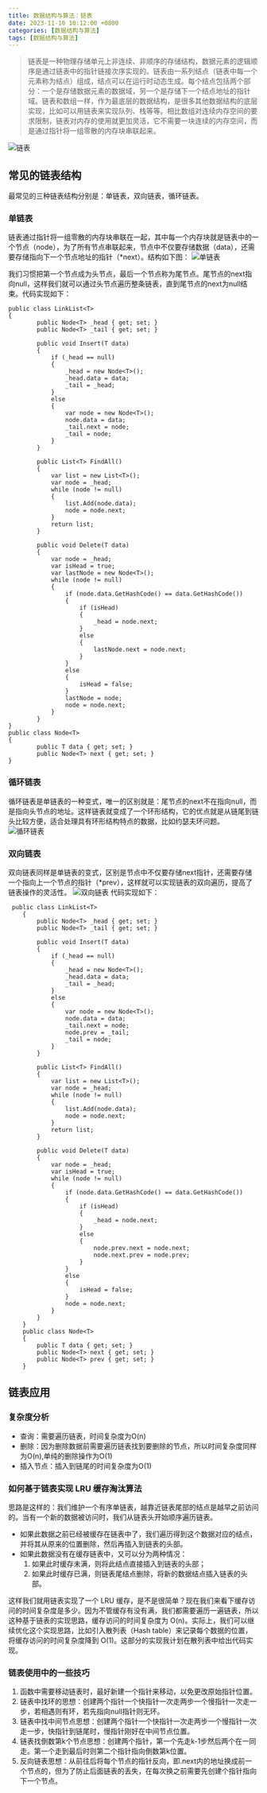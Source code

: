 ```yaml
---
title: 数据结构与算法：链表
date: 2023-11-10 10:12:00 +0800
categories: [数据结构与算法]
tags: [数据结构与算法]
---
```


> 链表是一种物理存储单元上非连续、非顺序的存储结构，数据元素的逻辑顺序是通过链表中的指针链接次序实现的。链表由一系列结点（链表中每一个元素称为结点）组成，结点可以在运行时动态生成。每个结点包括两个部分：一个是存储数据元素的数据域，另一个是存储下一个结点地址的指针域。链表和数组一样，作为最底层的数据结构，是很多其他数据结构的底层实现，比如可以用链表来实现队列、栈等等。相比数组对连续内存空间的要求限制，链表对内存的使用就更加灵活，它不需要一块连续的内存空间，而是通过指针将一组零散的内存块串联起来。

![链表](https://s3.bmp.ovh/imgs/2024/02/26/3aaf7b9cdaf645f5.png)

## 常见的链表结构

最常见的三种链表结构分别是：单链表，双向链表，循环链表。

### 单链表

链表通过指针将一组零散的内存块串联在一起，其中每一个内存块就是链表中的一个节点（node），为了所有节点串联起来，节点中不仅要存储数据（data），还需要存储指向下一个节点地址的指针（*next）。结构如下图：
![单链表](https://s3.bmp.ovh/imgs/2024/02/26/12169c32b8242611.png)

我们习惯把第一个节点成为头节点，最后一个节点称为尾节点。尾节点的next指向null，这样我们就可以通过头节点遍历整条链表，直到尾节点的next为null结束。代码实现如下：

```
public class LinkList<T>
{
        public Node<T> _head { get; set; }
        public Node<T> _tail { get; set; }

        public void Insert(T data)
        {
            if (_head == null)
            {
                _head = new Node<T>();
                _head.data = data;
                _tail = _head;
            }
            else
            {
                var node = new Node<T>();
                node.data = data;
                _tail.next = node;
                _tail = node;
            }
        }

        public List<T> FindAll()
        {
            var list = new List<T>();
            var node = _head;
            while (node != null)
            {
                list.Add(node.data);
                node = node.next;
            }
            return list;
        }

        public void Delete(T data)
        {
            var node = _head;
            var isHead = true;
            var lastNode = new Node<T>();
            while (node != null)
            {
                if (node.data.GetHashCode() == data.GetHashCode())
                {
                    if (isHead)
                    {
                        _head = node.next;
                    }
                    else
                    {
                        lastNode.next = node.next;
                    }
                }
                else
                {
                    isHead = false;
                }
                lastNode = node;
                node = node.next;
            }
        }
}
public class Node<T>
{
        public T data { get; set; }
        public Node<T> next { get; set; }
}
```

### 循环链表

循环链表是单链表的一种变式，唯一的区别就是：尾节点的next不在指向null，而是指向头节点的地址。这样链表就变成了一个环形结构，它的优点就是从链尾到链头比较方便，适合处理具有环形结构特点的数据，比如约瑟夫环问题。
![循环链表](https://s3.bmp.ovh/imgs/2024/02/26/d68c5fe5733fd8de.png)

### 双向链表

双向链表同样是单链表的变式，区别是节点中不仅要存储next指针，还需要存储一个指向上一个节点的指针（*prev），这样就可以实现链表的双向遍历，提高了链表操作的灵活性。
![双向链表](https://s3.bmp.ovh/imgs/2024/02/26/5bc012eff1616998.png)
代码实现如下：

```
 public class LinkList<T>
    {
        public Node<T> _head { get; set; }
        public Node<T> _tail { get; set; }

        public void Insert(T data)
        {
            if (_head == null)
            {
                _head = new Node<T>();
                _head.data = data;
                _tail = _head;
            }
            else
            {
                var node = new Node<T>();
                node.data = data;
                _tail.next = node;
                node.prev = _tail;
                _tail = node;
            }
        }

        public List<T> FindAll()
        {
            var list = new List<T>();
            var node = _head;
            while (node != null)
            {
                list.Add(node.data);
                node = node.next;
            }
            return list;
        }

        public void Delete(T data)
        {
            var node = _head;
            var isHead = true;
            while (node != null)
            {
                if (node.data.GetHashCode() == data.GetHashCode())
                {
                    if (isHead)
                    {
                        _head = node.next;
                    }
                    else
                    {
                        node.prev.next = node.next;
                        node.next.prev = node.prev;
                    }
                }
                else
                {
                    isHead = false;
                }
                node = node.next;
            }
        }
    }
    public class Node<T>
    {
        public T data { get; set; }
        public Node<T> next { get; set; }
        public Node<T> prev { get; set; }
    }
```
## 链表应用

### 复杂度分析

- 查询：需要遍历链表，时间复杂度为O(n)
- 删除：因为删除数据前需要遍历链表找到要删除的节点，所以时间复杂度同样为O(n),单纯的删除操作为O(1)
- 插入节点：插入到链尾的时间复杂度为O(1)

### 如何基于链表实现 LRU 缓存淘汰算法

思路是这样的：我们维护一个有序单链表，越靠近链表尾部的结点是越早之前访问的。当有一个新的数据被访问时，我们从链表头开始顺序遍历链表。

- 如果此数据之前已经被缓存在链表中了，我们遍历得到这个数据对应的结点，并将其从原来的位置删除，然后再插入到链表的头部。
- 如果此数据没有在缓存链表中，又可以分为两种情况：
  1. 如果此时缓存未满，则将此结点直接插入到链表的头部；
  2. 如果此时缓存已满，则链表尾结点删除，将新的数据结点插入链表的头部。

这样我们就用链表实现了一个 LRU 缓存，是不是很简单？现在我们来看下缓存访问的时间复杂度是多少。因为不管缓存有没有满，我们都需要遍历一遍链表，所以这种基于链表的实现思路，缓存访问的时间复杂度为 O(n)。实际上，我们可以继续优化这个实现思路，比如引入散列表（Hash table）来记录每个数据的位置，将缓存访问的时间复杂度降到 O(1)。这部分的实现我计划在散列表中给出代码实现。

### 链表使用中的一些技巧

1. 函数中需要移动链表时，最好新建一个指针来移动，以免更改原始指针位置。
2. 链表中找环的思想：创建两个指针一个快指针一次走两步一个慢指针一次走一步，若相遇则有环，若先指向null指针则无环。
3. 链表中找中间节点思想：创建两个指针一个快指针一次走两步一个慢指针一次走一步，快指针到链尾时，慢指针刚好在中间节点位置。
4. 链表找倒数第k个节点思想：创建两个指针，第一个先走k-1步然后两个在一同走。第一个走到最后时则第二个指针指向倒数第k位置。
5. 反向链表思想：从前往后将每个节点的指针反向，即.next内的地址换成前一个节点的，但为了防止后面链表的丢失，在每次换之前需要先创建个指针指向下一个节点。

